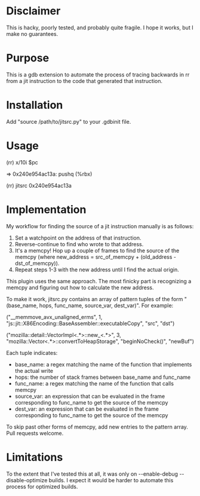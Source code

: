 # Disclaimer

This is hacky, poorly tested, and probably quite fragile. I hope it works, but I make no guarantees.

# Purpose

This is a gdb extension to automate the process of tracing backwards in rr from a jit instruction to the code that generated that instruction.

# Installation

Add "source /path/to/jitsrc.py" to your .gdbinit file.

# Usage
  (rr) x/10i $pc

  => 0x240e954ac13a:	pushq  (%rbx)

  (rr) jitsrc 0x240e954ac13a

# Implementation

My workflow for finding	the source of a jit instruction manually is as follows:

1. Set a watchpoint on the address of that instruction.
2. Reverse-continue to find who wrote to that address.
3. It's a memcpy! Hop up a couple of frames to find the source of the memcpy (where new\_address = src\_of\_memcpy + (old\_address - dst\_of\_memcpy)).
4. Repeat steps 1-3 with the new address until I find the actual origin.

This plugin uses the same approach. The most finicky part is recognizing a memcpy and figuring out how to calculate the new address.

To make it work, jitsrc.py contains an array of pattern tuples of the form "(base\_name, hops, func\_name, source\_var, dest\_var)". For example:

   ("\_\_memmove\_avx\_unaligned\_erms", 1, "js::jit::X86Encoding::BaseAssembler::executableCopy", "src", "dst")

   ("mozilla::detail::VectorImpl<.&ast;>::new\_<.&ast;>", 3, "mozilla::Vector<.&ast;>::convertToHeapStorage", "beginNoCheck()", "newBuf")

Each tuple indicates:

  - base\_name: a regex matching the name of the function that implements the actual write
  - hops: the number of stack frames between base\_name and func\_name
  - func\_name: a regex matching the name of the function that calls memcpy
  - source\_var: an expression that can be evaluated in the frame corresponding to func\_name to get the source of the memcpy
  - dest\_var: an expression that can be evaluated in the frame corresponding to func\_name to get the source of the memcpy

To skip past other forms of memcpy, add new entries to the pattern array. Pull requests welcome.

# Limitations

To the extent that I've tested this at all, it was only on --enable-debug --disable-optimize builds. I expect it would be harder to automate this process for optimized builds.
